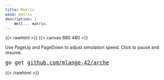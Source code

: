 ```yaml
---
title: Matrix
wasm: matrix
description: |
    Well... matrix.
---
```


{{< rawhtml >}}
{{< canvas 880 480 >}}

<p id="instructions">Use <span class="tt">PageUp</span> and <span class="tt">PageDown</span> to adjust simulation speed. Click to pause and resume.</p>
<p><tt style="font-size: 120%">go get <a href="https://github.com/mlange-42/arche">github.com/mlange-42/arche</a></tt>
</p>
{{< /rawhtml >}}
